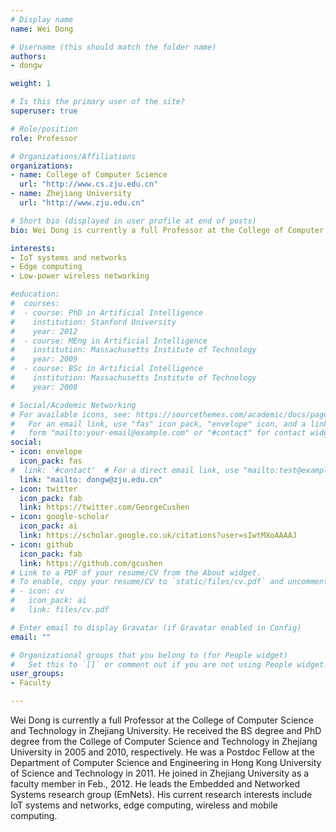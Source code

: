 ```yaml
---
# Display name
name: Wei Dong

# Username (this should match the folder name)
authors:
- dongw

weight: 1

# Is this the primary user of the site?
superuser: true

# Role/position
role: Professor

# Organizations/Affiliations
organizations:
- name: College of Computer Science
  url: "http://www.cs.zju.edu.cn"
- name: Zhejiang University
  url: "http://www.zju.edu.cn"

# Short bio (displayed in user profile at end of posts)
bio: Wei Dong is currently a full Professor at the College of Computer Science, Zhejiang University.

interests:
- IoT systems and networks
- Edge computing
- Low-power wireless networking

#education:
#  courses:
#  - course: PhD in Artificial Intelligence
#    institution: Stanford University
#    year: 2012
#  - course: MEng in Artificial Intelligence
#    institution: Massachusetts Institute of Technology
#    year: 2009
#  - course: BSc in Artificial Intelligence
#    institution: Massachusetts Institute of Technology
#    year: 2008

# Social/Academic Networking
# For available icons, see: https://sourcethemes.com/academic/docs/page-builder/#icons
#   For an email link, use "fas" icon pack, "envelope" icon, and a link in the
#   form "mailto:your-email@example.com" or "#contact" for contact widget.
social:
- icon: envelope
  icon_pack: fas
#  link: '#contact'  # For a direct email link, use "mailto:test@example.org".
  link: "mailto: dongw@zju.edu.cn"
- icon: twitter
  icon_pack: fab
  link: https://twitter.com/GeorgeCushen
- icon: google-scholar
  icon_pack: ai
  link: https://scholar.google.co.uk/citations?user=sIwtMXoAAAAJ
- icon: github
  icon_pack: fab
  link: https://github.com/gcushen
# Link to a PDF of your resume/CV from the About widget.
# To enable, copy your resume/CV to `static/files/cv.pdf` and uncomment the lines below.
# - icon: cv
#   icon_pack: ai
#   link: files/cv.pdf

# Enter email to display Gravatar (if Gravatar enabled in Config)
email: ""

# Organizational groups that you belong to (for People widget)
#   Set this to `[]` or comment out if you are not using People widget.
user_groups:
- Faculty

---
```


Wei Dong is currently a full Professor at the College of Computer Science and Technology in Zhejiang University. He received the BS degree and PhD degree from the College of Computer Science and Technology in Zhejiang University in 2005 and 2010, respectively. He was a Postdoc Fellow at the Department of Computer Science and Engineering in Hong Kong University of Science and Technology in 2011. He joined in Zhejiang University as a faculty member in Feb., 2012. He leads the Embedded and Networked Systems research group (EmNets). His current research interests include IoT systems and networks, edge computing, wireless and mobile computing.
